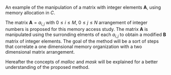An example of the manipulation of a matrix with integer elements $\mathbf{A}$, using memory allocation in *C*. 

The matrix $\mathbf{A} = a_{i,j}$ with $0\leq i \leq M$, $0\leq j \leq N$ arrangement of integer numbers is proposed for this memory access study. The matrix $\mathbf{A}$ is manipulated using the surronding elments of each $a_{i,j}$ to obtain a modified $\mathbf{B}$ matrix of integer elements. The goal of the method will be a sort of steps that correlate a one dimensional memory organization with a two dimensional matrix arrangement.

Hereafter the concepts of *malloc* and *mask* will be explained for a better understanding of the proposed method.
